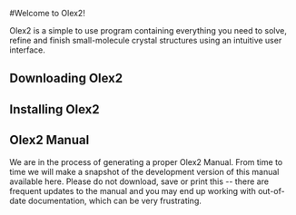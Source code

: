 #Welcome to Olex2!

Olex2 is a simple to use program containing everything you need to solve, refine and finish small-molecule crystal structures using an intuitive user interface.

## Downloading Olex2

## Installing Olex2

## Olex2 Manual

We are in the process of generating a proper Olex2 Manual. From time to time we will make a snapshot of the development version of this manual available here. Please do not download, save or print this -- there are frequent updates to the manual and you may end up working with out-of-date documentation, which can be very frustrating.

